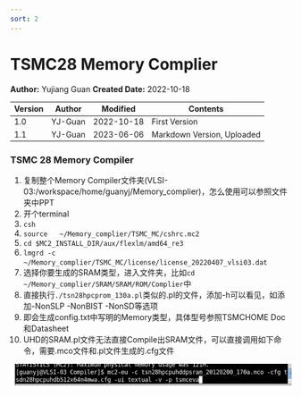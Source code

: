 ```yaml
---
sort: 2
---
```


# TSMC28 Memory Complier

**Author:** Yujiang Guan 	**Created Date:** 2022-10-18

|Version|Author|Modified|Contents|
| ---------| ---------| ------------| ----------------------------|
|1.0|YJ-Guan|2022-10-18|First Version|
|1.1|YJ-Guan|2023-06-06|Markdown Version, Uploaded|

### TSMC 28 Memory Compiler

1. 复制整个Memory Compiler文件夹(VLSI-03:/workspace/home/guanyj/Memory_complier)，怎么使用可以参照文件夹中PPT
2. 开个terminal
3. ​`csh`​
4. ​`source   ~/Memory_complier/TSMC_MC/cshrc.mc2`​
5. ​`cd $MC2_INSTALL_DIR/aux/flexlm/amd64_re3`​
6. ​`lmgrd -c ~/Memory_complier/TSMC_MC/license/license_20220407_vlsi03.dat`​
7. 选择你要生成的SRAM类型，进入文件夹，比如`cd ~/Memory_complier/SRAM/SRAM/ROM/Complier`​中
8. 直接执行`./tsn28hpcprom_130a.pl`​类似的.pl的文件，添加-h可以看见，如添加-NonSLP    -NonBIST -NonSD等选项
9. 即会生成config.txt中写明的Memory类型，具体型号参照TSMCHOME Doc和Datasheet
10. UHD的SRAM.pl文件无法直接Compile出SRAM文件，可以直接调用如下命令，需要.mco文件和.pl文件生成的.cfg文件

​![](assets/image-20230606153916-g22p1us.png)​
